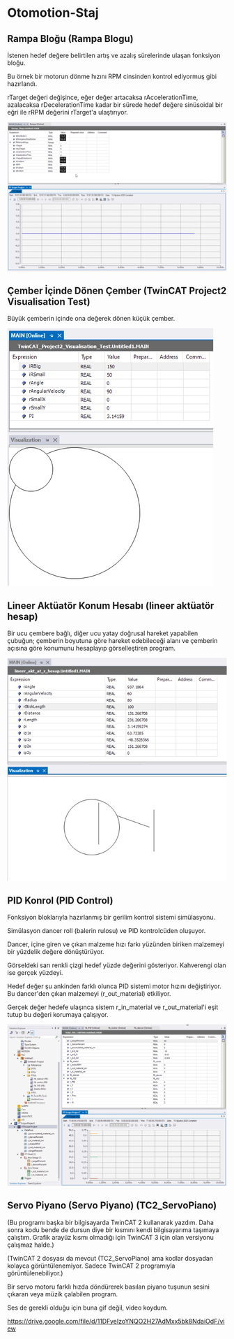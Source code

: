 # Otomotion-Staj
## Rampa Bloğu (Rampa Blogu)
İstenen hedef değere belirtilen artış ve azalış sürelerinde ulaşan fonksiyon bloğu.

Bu örnek bir motorun dönme hızını RPM cinsinden kontrol ediyormuş gibi hazırlandı.

rTarget değeri değişince, eğer değer artacaksa rAccelerationTime, azalacaksa rDecelerationTime kadar bir sürede hedef değere sinüsoidal bir eğri ile rRPM değerini rTarget'a ulaştırıyor.

![demo](https://github.com/DenizErdemAras/Otomotion-Staj/blob/a6707ab1886404050e4b50c0cfa450286d6df82f/Gif/rampa_blogu.gif)


## Çember İçinde Dönen Çember (TwinCAT Project2 Visualisation Test)
Büyük çemberin içinde ona değerek dönen küçük çember.

![demo](https://github.com/DenizErdemAras/Otomotion-Staj/blob/a001bf171f01b19173778c35d86e45ada6a33280/Gif/visualisation_test.gif)


## Lineer Aktüatör Konum Hesabı (lineer aktüatör hesap)
Bir ucu çembere bağlı, diğer ucu yatay doğrusal hareket yapabilen çubuğun; çemberin boyutuna göre hareket edebileceği alanı ve çemberin açısına göre konumunu hesaplayıp görselleştiren program.

![demo](https://github.com/DenizErdemAras/Otomotion-Staj/blob/a001bf171f01b19173778c35d86e45ada6a33280/Gif/lineer_aktutator_hesap.gif)


## PID Konrol (PID Control)
Fonksiyon bloklarıyla hazırlanmış bir gerilim kontrol sistemi simülasyonu.

Simülasyon dancer roll (balerin rulosu) ve PID kontrolcüden oluşuyor.

Dancer, içine giren ve çıkan malzeme hızı farkı yüzünden biriken malzemeyi bir yüzdelik değere dönüştürüyor.

Görseldeki sarı renkli çizgi hedef yüzde değerini gösteriyor. Kahverengi olan ise gerçek yüzdeyi.

Hedef değer şu ankinden farklı olunca PID sistemi motor hızını değiştiriyor. Bu dancer'den çıkan malzemeyi (r_out_material) etkiliyor.

Gerçek değer hedefe ulaşınca sistem r_in_material ve r_out_material'i eşit tutup bu değeri korumaya çalışıyor.

![demo](https://github.com/DenizErdemAras/Otomotion-Staj/blob/a001bf171f01b19173778c35d86e45ada6a33280/Gif/PID_dancer_visu.gif)


## Servo Piyano (Servo Piyano) (TC2_ServoPiano)
(Bu programı başka bir bilgisayarda TwinCAT 2 kullanarak yazdım. Daha sonra kodu bende de dursun diye bir kısmını kendi bilgisayarıma taşımaya çalıştım. Grafik arayüz kısmı olmadığı için TwinCAT 3 için olan versiyonu çalışmaz halde.)

(TwinCAT 2 dosyası da mevcut (TC2_ServoPiano) ama kodlar dosyadan kolayca görüntülenemiyor. Sadece TwinCAT 2 programıyla görüntülenebiliyor.)

Bir servo motoru farklı hızda döndürerek basılan piyano tuşunun sesini çıkaran veya müzik çalabilen program.

Ses de gerekli olduğu için buna gif değil, video koydum.

https://drive.google.com/file/d/11DFyeIzoYNQO2H27AdMxx5bk8NdaiOdF/view
